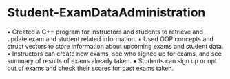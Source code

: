 # Student-ExamDataAdministration

•	Created a C++ program for instructors and students to retrieve and update exam and student related information.
•	Used OOP concepts and struct vectors to store information about upcoming exams and student data.
• Instructors can create new exams, see who signed up for exams, and see summary of results of exams already taken. 
• Students can sign up or opt out of exams and check their scores for past exams taken.
